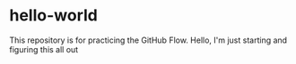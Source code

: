 # hello-world
This repository is for practicing the GitHub Flow.
Hello, I'm just starting and figuring this all out
